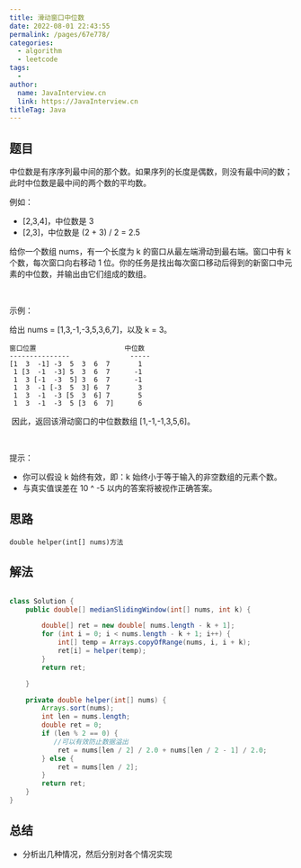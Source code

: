 ```yaml
---
title: 滑动窗口中位数
date: 2022-08-01 22:43:55
permalink: /pages/67e778/
categories:
  - algorithm
  - leetcode
tags:
  - 
author: 
  name: JavaInterview.cn
  link: https://JavaInterview.cn
titleTag: Java
---
```


## 题目

中位数是有序序列最中间的那个数。如果序列的长度是偶数，则没有最中间的数；此时中位数是最中间的两个数的平均数。

例如：

- [2,3,4]，中位数是 3
- [2,3]，中位数是 (2 + 3) / 2 = 2.5

给你一个数组 nums，有一个长度为 k 的窗口从最左端滑动到最右端。窗口中有 k 个数，每次窗口向右移动 1 位。你的任务是找出每次窗口移动后得到的新窗口中元素的中位数，并输出由它们组成的数组。

 

示例：

给出 nums = [1,3,-1,-3,5,3,6,7]，以及 k = 3。

    窗口位置                      中位数
    ---------------               -----
    [1  3  -1] -3  5  3  6  7       1
     1 [3  -1  -3] 5  3  6  7      -1
     1  3 [-1  -3  5] 3  6  7      -1
     1  3  -1 [-3  5  3] 6  7       3
     1  3  -1  -3 [5  3  6] 7       5
     1  3  -1  -3  5 [3  6  7]      6
 因此，返回该滑动窗口的中位数数组 [1,-1,-1,3,5,6]。

 

提示：

- 你可以假设 k 始终有效，即：k 始终小于等于输入的非空数组的元素个数。
- 与真实值误差在 10 ^ -5 以内的答案将被视作正确答案。



## 思路

    double helper(int[] nums)方法

## 解法
```java

class Solution {
    public double[] medianSlidingWindow(int[] nums, int k) {

        double[] ret = new double[ nums.length - k + 1];
        for (int i = 0; i < nums.length - k + 1; i++) {
            int[] temp = Arrays.copyOfRange(nums, i, i + k);
            ret[i] = helper(temp);
        }
        return ret;

    }

    private double helper(int[] nums) {
        Arrays.sort(nums);
        int len = nums.length;
        double ret = 0;
        if (len % 2 == 0) {
           //可以有效防止数据溢出
            ret = nums[len / 2] / 2.0 + nums[len / 2 - 1] / 2.0;    
        } else {
            ret = nums[len / 2];
        }
        return ret;
    }
}
```

## 总结

- 分析出几种情况，然后分别对各个情况实现 
